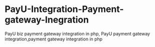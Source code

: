 # PayU-Integration-Payment-gateway-Inegration
PayU biz payment gateway integration in php, PayU payment gateway integration,payment gateway integration in php
